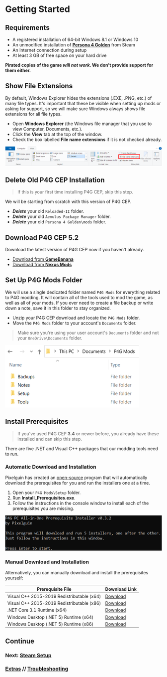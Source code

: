 ﻿# Getting Started
## Requirements
- A registered installation of 64-bit Windows 8.1 or Windows 10
- An unmodified installation of **[Persona 4 Golden](https://steamcommunity.com/app/1113000/ "Persona 4 Golden")** from Steam
- An Internet connection during setup
- At least 3 GB of free space on your hard drive

**Pirated copies of the game *will not work*. We don't provide support for them either.**

## Show File Extensions
By default, Windows Explorer hides the extensions (.EXE, .PNG, etc.) of many file types. It's important that these be visible when setting up mods or asking for support, so we will make sure Windows always shows file extensions for all file types.

- Open **Windows Explorer** (the Windows file manager that you use to view Computer, Documents, etc.).
- Click the **View** tab at the top of the window.
- Check the box labelled **File name extensions** if it is not checked already.

![](img/02/file_extensions.png)

## Delete Old P4G CEP Installation
> If this is your first time installing P4G CEP, skip this step.

We will be starting from scratch with this version of P4G CEP.

 - ***Delete*** your old `Reloaded-II` folder.
 - ***Delete*** your old `Aemulus Package Manager` folder.
 - ***Delete*** your old `Persona 4 Golden\mods` folder.

## Download P4G CEP 5.2

Download the latest version of P4G CEP now if you haven't already.

- [Download from **GameBanana**](https://gamebanana.com/gamefiles/12882)
- [Download from **Nexus Mods**](https://www.nexusmods.com/persona4golden/mods/11?tab=files)

## Set Up P4G Mods Folder
We will use a single dedicated folder named `P4G Mods` for everything related to P4G modding. It will contain all of the tools used to mod the game, as well as all of your mods. If you ever need to create a file backup or write down a note, save it in this folder to stay organized.

- Unzip your P4G CEP download and locate the `P4G Mods` folder.
- Move the `P4G Mods` folder to your account's `Documents` folder.

> Make sure you're using your user account's `Documents` folder and not your `OneDrive\Documents` folder.

![](img/02/p4g_mods_folder.png)

## Install Prerequisites
> If you've used P4G CEP **3.4** or newer before, you already have these installed and can skip this step.

There are five .NET and Visual C++ packages that our modding tools need to run.

### Automatic Download and Installation
Pixelguin has created an  [open-source](https://github.com/Pixelguin/P4GPC.AIOPrerequisiteInstaller) program that will automatically download the prerequisites for you and run the installers one at a time.

1. Open your `P4G Mods\Setup` folder.
2. Run **Install_Prerequisites.exe**.
3. Follow the instructions in the console window to install each of the prerequisites you are missing.

![](img/02/prerequisite_installer.png)

### Manual Download and Installation

Alternatively, you can manually download and install the prerequisites yourself:

Prerequisite File | Download Link
------------ | -------------
Visual C++ 2015-2019 Redistributable (x64) | [Download](https://aka.ms/vs/16/release/VC_redist.x64.exe)
Visual C++ 2015-2019 Redistributable (x86) | [Download](https://aka.ms/vs/16/release/VC_redist.x86.exe)
.NET Core 3.1 Runtime (x64) | [Download](https://download.visualstudio.microsoft.com/download/pr/9845b4b0-fb52-48b6-83cf-4c431558c29b/41025de7a76639eeff102410e7015214/dotnet-runtime-3.1.10-win-x64.exe)
Windows Desktop (.NET 5) Runtime (x64) | [Download](https://download.visualstudio.microsoft.com/download/pr/c6a74d6b-576c-4ab0-bf55-d46d45610730/f70d2252c9f452c2eb679b8041846466/windowsdesktop-runtime-5.0.1-win-x64.exe)
Windows Desktop (.NET 5) Runtime (x86) | [Download](https://download.visualstudio.microsoft.com/download/pr/55bb1094-db40-411d-8a37-21186e9495ef/1a045e29541b7516527728b973f0fdef/windowsdesktop-runtime-5.0.1-win-x86.exe)

## Continue
### Next: [Steam Setup](03_steam_setup.md)
### [Extras](extras.md) // [**Troubleshooting**](troubleshooting.md)
